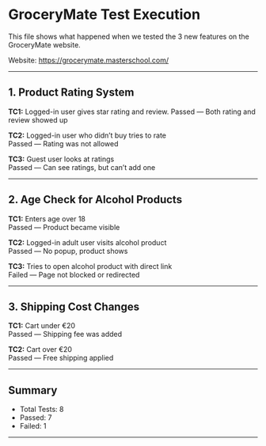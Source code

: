 # GroceryMate Test Execution

This file shows what happened when we tested the 3 new features on the GroceryMate website.

Website: https://grocerymate.masterschool.com/

---

## 1. Product Rating System

**TC1:** Logged-in user gives star rating and review. 
Passed — Both rating and review showed up

**TC2:** Logged-in user who didn’t buy tries to rate  
Passed — Rating was not allowed

**TC3:** Guest user looks at ratings  
Passed — Can see ratings, but can’t add one

---

## 2. Age Check for Alcohol Products

**TC1:** Enters age over 18  
Passed — Product became visible

**TC2:** Logged-in adult user visits alcohol product  
Passed — No popup, product shows

**TC3:** Tries to open alcohol product with direct link  
Failed — Page not blocked or redirected

---

## 3. Shipping Cost Changes

**TC1:** Cart under €20  
Passed — Shipping fee was added

**TC2:** Cart over €20  
Passed — Free shipping applied


---

## Summary

- Total Tests: 8 
- Passed: 7  
- Failed: 1  

---
